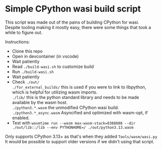 # Simple CPython wasi build script
This script was made out of the pains of building CPython for wasi.  
Despite tooling making it mostly easy, there were some things that took a while to figure out.  

Instructions:  
- Clone this repo  
- Open in devcontainer (in vscode)  
- Wait patiently  
- Read `./build-wasi.sh` to customize build  
- Run `./build-wasi.sh`  
- Wait patiently  
- Check `./out/`  
    `./for_external_builds/` this is used if you were to link to libpython, which is helpful for utilizing wasm imports.  
    `./lib/` this is the python standard library and needs to be made available by the wasm host.  
    `./python3.*.wasm` the unmodified CPython wasi build.  
    `./python3.*_async.wasm` Asyncified and optimized with wasm-opt, if enabled.  
- Test with `wasmtime run --wasm max-wasm-stack=8388608 --dir ./out/lib::/lib --env PYTHONHOME=/ ./out/python3.13.wasm`

Only supports CPython 3.13+ as that's when they added `Tools/wasm/wasi.py`  
It would be possible to support older versions if we didn't using that script.  
